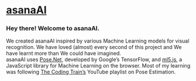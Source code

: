 # <a href="www.google.com" target="_blank" title="asanaAI">asanaAI</a> 

### Hey there! Welcome to asanaAI.
We created asanaAI inspired by various Machine Learning models for visual recognition. We have loved (almost) every second of this project and We have learnt more than We could have imagined. <br>asanaAI uses <a href="https://www.tensorflow.org/lite/models/pose_estimation/overview" target="_blank">Pose.Net</a>, developed by Google’s TensorFlow, and <a href="https://ml5js.org/" target="_blank">ml5.js</a>, a JavaScript library for Machine Learning on the browser. Most of my learning was following <a href="https://www.youtube.com/playlist?list=PLRqwX-V7Uu6YPSwT06y_AEYTqIwbeam3y" target="_blank">The Coding Train’s</a> YouTube playlist on Pose Estimation.


